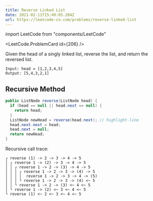 ```yaml
---
title: Reverse Linked List
date: 2021-02-11T15:49:03.284Z
url: https://leetcode-cn.com/problems/reverse-linked-list
---
```

import LeetCode from "components/LeetCode"

<LeetCode.ProblemCard id={206} />

Given the head of a singly linked list, reverse the list, and return the reversed list.

```
Input: head = [1,2,3,4,5]
Output: [5,4,3,2,1]
```

## Recursive Method

```java
public ListNode reverse(ListNode head) {
  if (head == null || head.next == null) {
    return head;
  }
  ListNode newHead = reverse(head.next); // highlight-line
  head.next.next = head;
  head.next = null;
  return newHead;
}
```

Recursive call trace:
```shell
┌ reverse (1) -> 2 -> 3 -> 4 -> 5
│ ┌ reverse 1 -> (2) -> 3 -> 4 -> 5
│ │ ┌ reverse 1 -> 2 -> (3) -> 4 -> 5
│ │ │ ┌ reverse 1 -> 2 -> 3 -> (4) -> 5
│ │ │ │  reverse 1 -> 2 -> 3 -> 4 -> (5)
│ │ │ └ reverse 1 -> 2 -> 3 -> (4) <~ 5
│ │ └ reverse 1 -> 2 -> (3) <~ 4 <~ 5
│ └ reverse 1 -> (2) <~ 3 <~ 4 <~ 5
└ reverse (1) <~ 2 <~ 3 <~ 4 <~ 5
```
